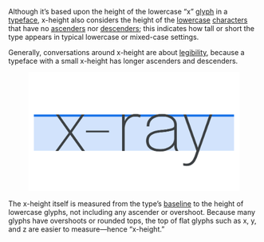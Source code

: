 
Although it’s based upon the height of the lowercase “x” [glyph](/glossary/glyph) in a [typeface](/glossary/typeface), x-height also considers the height of the [lowercase](/glossary/uppercase_lowercase) [characters](/glossary/character) that have no [ascenders](/glossary/ascenders_descenders) nor [descenders](/glossary/ascenders_descenders); this indicates how tall or short the type appears in typical lowercase or mixed-case settings.

Generally, conversations around x-height are about [legibility](/glossary/legibility_readability), because a typeface with a small x-height has longer ascenders and descenders.

<figure>

![The word “x-ray”, with horizontal lines and arrows showing the x-height and baseline grid.](images/thumbnail.svg)

</figure>

The x-height itself is measured from the type’s [baseline](/glossary/baseline) to the height of lowercase glyphs, not including any ascender or overshoot. Because many glyphs have overshoots or rounded tops, the top of flat glyphs such as x, y, and z are easier to measure—hence “x-height.”
